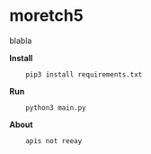 # moretch5
blabla

<b align="center">Install</b>

        pip3 install requirements.txt

<b align="center">Run</b>

        python3 main.py

<b align="center">About</b>

        apis not reeay